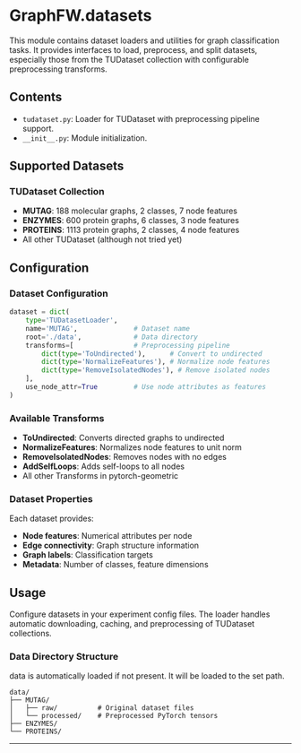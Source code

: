 # GraphFW.datasets

This module contains dataset loaders and utilities for graph classification tasks. It provides interfaces to load, preprocess, and split datasets, especially those from the TUDataset collection with configurable preprocessing transforms.

## Contents
- `tudataset.py`: Loader for TUDataset with preprocessing pipeline support.
- `__init__.py`: Module initialization.

## Supported Datasets

### TUDataset Collection
- **MUTAG**: 188 molecular graphs, 2 classes, 7 node features
- **ENZYMES**: 600 protein graphs, 6 classes, 3 node features  
- **PROTEINS**: 1113 protein graphs, 2 classes, 4 node features
- All other TUDataset (although not tried yet)

## Configuration

### Dataset Configuration
```python
dataset = dict(
    type='TUDatasetLoader',
    name='MUTAG',              # Dataset name
    root='./data',             # Data directory
    transforms=[               # Preprocessing pipeline
        dict(type='ToUndirected'),      # Convert to undirected
        dict(type='NormalizeFeatures'), # Normalize node features
        dict(type='RemoveIsolatedNodes'), # Remove isolated nodes
    ],
    use_node_attr=True         # Use node attributes as features
)
```

### Available Transforms
- **ToUndirected**: Converts directed graphs to undirected
- **NormalizeFeatures**: Normalizes node features to unit norm
- **RemoveIsolatedNodes**: Removes nodes with no edges
- **AddSelfLoops**: Adds self-loops to all nodes
- All other Transforms in pytorch-geometric

### Dataset Properties
Each dataset provides:
- **Node features**: Numerical attributes per node
- **Edge connectivity**: Graph structure information  
- **Graph labels**: Classification targets
- **Metadata**: Number of classes, feature dimensions

## Usage
Configure datasets in your experiment config files. The loader handles automatic downloading, caching, and preprocessing of TUDataset collections.

### Data Directory Structure
data is automatically loaded if not present. It will be loaded to the set path.
```
data/
├── MUTAG/
│   ├── raw/          # Original dataset files
│   └── processed/    # Preprocessed PyTorch tensors
├── ENZYMES/
└── PROTEINS/
```

---
